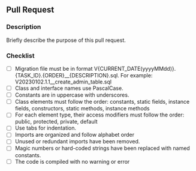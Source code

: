 ## Pull Request

### Description

Briefly describe the purpose of this pull request.

### Checklist

- [ ] Migration file must be in format V{CURRENT_DATE(yyyyMMdd)}.{TASK_ID}.{ORDER}__{DESCRIPTION}.sql. For example: V20230102.1.1__create_admin_table.sql
- [ ] Class and interface names use PascalCase.
- [ ] Constants are in uppercase with underscores.
- [ ] Class elements must follow the order: constants, static fields, instance fields, constructors, static methods, instance methods
- [ ] For each element type, their access modifiers must follow the order: public, protected, private, default
- [ ] Use tabs for indentation.
- [ ] Imports are organized and follow alphabet order
- [ ] Unused or redundant imports have been removed.
- [ ] Magic numbers or hard-coded strings have been replaced with named constants.
- [ ] The code is compiled with no warning or error
